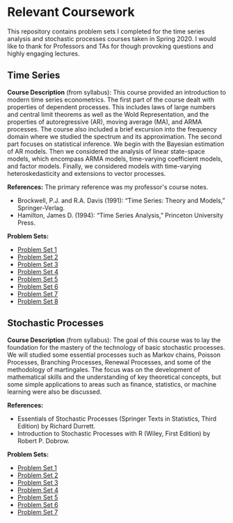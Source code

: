 # Relevant Coursework 

This repository contains problem sets I completed for the time series analysis and stochastic processes courses taken in Spring 2020. I would like to thank for Professors and TAs for though provoking questions and highly engaging lectures. 

## Time Series

**Course Description** (from syllabus):  This course provided an introduction to modern time series econometrics. The first part of the course dealt with properties of dependent processes. This includes laws of large numbers and central limit theorems as well as the Wold Representation, and the properties of autoregressive (AR), moving average (MA), and ARMA processes. The course also included a brief excursion into the frequency domain where we studied the spectrum and its approximation. The second part focuses on statistical inference. We begin with the Bayesian estimation of AR models. Then we considered the analysis of linear state-space models, which encompass ARMA models, time-varying coefficient models, and factor models. Finally, we considered models with time-varying heteroskedasticity and extensions to vector processes.

**References:** The primary reference was my professor's course notes. 
* Brockwell, P.J. and R.A. Davis (1991): “Time Series: Theory and Models,” Springer-Verlag.
* Hamilton, James D. (1994): “Time Series Analysis,” Princeton University Press.
 
**Problem Sets:**
* [Problem Set 1](https://github.com/danielmpfeffer/coursework/blob/master/time-series/ps1/ps1.pdf)
* [Problem Set 2](https://github.com/danielmpfeffer/coursework/blob/master/time-series/ps2/ps2.pdf)
* [Problem Set 3](https://github.com/danielmpfeffer/coursework/blob/master/time-series/ps3/ps3.pdf)
* [Problem Set 4](https://github.com/danielmpfeffer/coursework/blob/master/time-series/ps4/ps4.pdf)
* [Problem Set 5](https://github.com/danielmpfeffer/coursework/blob/master/time-series/ps5/ps5.pdf)
* [Problem Set 6](https://github.com/danielmpfeffer/coursework/blob/master/time-series/ps6/ps6.pdf)
* [Problem Set 7](https://github.com/danielmpfeffer/coursework/blob/master/time-series/ps7/ps7.pdf)
* [Problem Set 8](https://github.com/danielmpfeffer/coursework/blob/master/time-series/ps8/ps8.pdf)

## Stochastic Processes

**Course Description** (from syllabus): The goal of this course was to lay the foundation for the mastery of the technology of basic stochastic processes. We will studied some essential processes such as Markov chains, Poisson Processes, Branching Processes, Renewal Processes, and some of the methodology of martingales. The focus was on the development of mathematical skills and the understanding of key theoretical concepts, but some simple applications to areas such as finance, statistics, or machine learning were also be discussed.

**References:** 
* Essentials of Stochastic Processes (Springer Texts in Statistics, Third Edition) by Richard Durrett.
*  Introduction to Stochastic Processes with R (Wiley, First Edition) by Robert P. Dobrow. 


**Problem Sets:**
* [Problem Set 1](https://github.com/danielmpfeffer/coursework/blob/master/stochastic-processes/hw1/hw1.pdf)
* [Problem Set 2](https://github.com/danielmpfeffer/coursework/blob/master/stochastic-processes/hw2/hw2.pdf)
* [Problem Set 3](https://github.com/danielmpfeffer/coursework/blob/master/stochastic-processes/hw3/hw3.pdf)
* [Problem Set 4](https://github.com/danielmpfeffer/coursework/blob/master/stochastic-processes/hw4/hw4.pdf)
* [Problem Set 5](https://github.com/danielmpfeffer/coursework/blob/master/stochastic-processes/hw5/hw5.pdf)
* [Problem Set 6](https://github.com/danielmpfeffer/coursework/blob/master/stochastic-processes/hw6/hw6.pdf)
* [Problem Set 7](https://github.com/danielmpfeffer/coursework/blob/master/stochastic-processes/hw7/hw7.pdf)